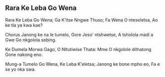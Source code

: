 ## Rara Ke Leba Go Wena

Rara Ke Leba Go Wena; Ga K'itse Nngwe Thuso;
Fa Wena O nteseletsa, Ao ke tla ya kwa kae?

Chorus
Janong ke na le tumelo, Gore Jeso' ntshwetse,
A tsholola madi a Gwe Go nkgolola sebing.

Ke Dumela Morwa Gago, O Nltutiwise Thata:
Mme O nkgolole dithatong Gone nakong eno.

Mung-a Tumelo Go Wena, Ke Leba K'eletsa;
Janong ke bone mpho eo, Fa e se yo nka swa.

